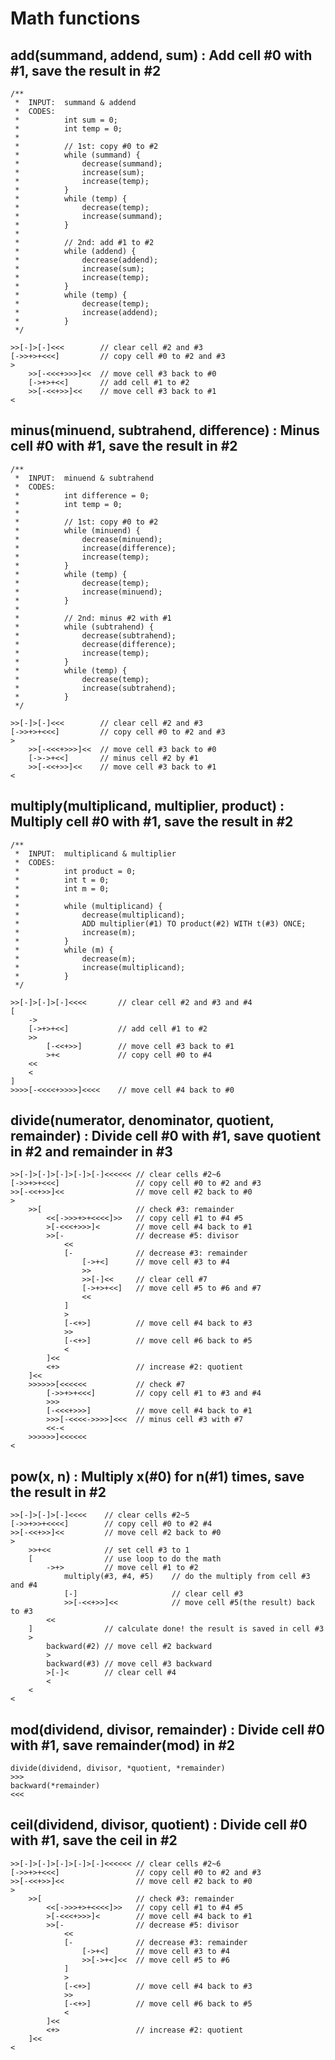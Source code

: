 # Math functions

## add(summand, addend, sum) : Add cell #0 with #1, save the result in #2
    /**
     *  INPUT:  summand & addend
     *  CODES:
     *          int sum = 0;
     *          int temp = 0;
     *          
     *          // 1st: copy #0 to #2
     *          while (summand) {
     *              decrease(summand);
     *              increase(sum);
     *              increase(temp);
     *          }
     *          while (temp) {
     *              decrease(temp);
     *              increase(summand);
     *          }
     *          
     *          // 2nd: add #1 to #2
     *          while (addend) {
     *              decrease(addend);
     *              increase(sum);
     *              increase(temp);
     *          }
     *          while (temp) {
     *              decrease(temp);
     *              increase(addend);
     *          }
     */
    
    >>[-]>[-]<<<        // clear cell #2 and #3
    [->>+>+<<<]         // copy cell #0 to #2 and #3
    >
        >>[-<<<+>>>]<<  // move cell #3 back to #0
        [->+>+<<]       // add cell #1 to #2
        >>[-<<+>>]<<    // move cell #3 back to #1
    <

## minus(minuend, subtrahend, difference) : Minus cell #0 with #1, save the result in #2
    /**
     *  INPUT:  minuend & subtrahend
     *  CODES:
     *          int difference = 0;
     *          int temp = 0;
     *          
     *          // 1st: copy #0 to #2
     *          while (minuend) {
     *              decrease(minuend);
     *              increase(difference);
     *              increase(temp);
     *          }
     *          while (temp) {
     *              decrease(temp);
     *              increase(minuend);
     *          }
     *          
     *          // 2nd: minus #2 with #1
     *          while (subtrahend) {
     *              decrease(subtrahend);
     *              decrease(difference);
     *              increase(temp);
     *          }
     *          while (temp) {
     *              decrease(temp);
     *              increase(subtrahend);
     *          }
     */
    
    >>[-]>[-]<<<        // clear cell #2 and #3
    [->>+>+<<<]         // copy cell #0 to #2 and #3
    >
        >>[-<<<+>>>]<<  // move cell #3 back to #0
        [->->+<<]       // minus cell #2 by #1
        >>[-<<+>>]<<    // move cell #3 back to #1
    <

## multiply(multiplicand, multiplier, product) : Multiply cell #0 with #1, save the result in #2
    /**
     *  INPUT:  multiplicand & multiplier
     *  CODES:
     *          int product = 0;
     *          int t = 0;
     *          int m = 0;
     *          
     *          while (multiplicand) {
     *              decrease(multiplicand);
     *              ADD multiplier(#1) TO product(#2) WITH t(#3) ONCE;
     *              increase(m);
     *          }
     *          while (m) {
     *              decrease(m);
     *              increase(multiplicand);
     *          }
     */
    
    >>[-]>[-]>[-]<<<<       // clear cell #2 and #3 and #4
    [
        ->
        [->+>+<<]           // add cell #1 to #2
        >>
            [-<<+>>]        // move cell #3 back to #1
            >+<             // copy cell #0 to #4
        <<
        <
    ]
    >>>>[-<<<<+>>>>]<<<<    // move cell #4 back to #0

## divide(numerator, denominator, quotient, remainder) : Divide cell #0 with #1, save quotient in #2 and remainder in #3
    >>[-]>[-]>[-]>[-]>[-]<<<<<< // clear cells #2~6
    [->>+>+<<<]                 // copy cell #0 to #2 and #3
    >>[-<<+>>]<<                // move cell #2 back to #0
    >
        >>[                     // check #3: remainder
            <<[->>>+>+<<<<]>>   // copy cell #1 to #4 #5
            >[-<<<+>>>]<        // move cell #4 back to #1
            >>[-                // decrease #5: divisor
                <<
                [-              // decrease #3: remainder
                    [->+<]      // move cell #3 to #4
                    >>
                    >>[-]<<     // clear cell #7
                    [->+>+<<]   // move cell #5 to #6 and #7
                    <<
                ]
                >
                [-<+>]          // move cell #4 back to #3
                >>
                [-<+>]          // move cell #6 back to #5
                <
            ]<<
            <+>                 // increase #2: quotient
        ]<<
        >>>>>>[<<<<<<           // check #7
            [->>+>+<<<]         // copy cell #1 to #3 and #4
            >>>
            [-<<<+>>>]          // move cell #4 back to #1
            >>>[-<<<<->>>>]<<<  // minus cell #3 with #7
            <<-<
        >>>>>>]<<<<<<
    <

## pow(x, n) : Multiply x(#0) for n(#1) times, save the result in #2
    >>[-]>[-]>[-]<<<<    // clear cells #2~5
    [->>+>>+<<<<]        // copy cell #0 to #2 #4
    >>[-<<+>>]<<         // move cell #2 back to #0
    >
        >>+<<            // set cell #3 to 1
        [                // use loop to do the math
            ->+>         // move cell #1 to #2
                multiply(#3, #4, #5)    // do the multiply from cell #3 and #4
                [-]                     // clear cell #3
                >>[-<<+>>]<<            // move cell #5(the result) back to #3
            <<
        ]                // calculate done! the result is saved in cell #3
        >
            backward(#2) // move cell #2 backward
            >
            backward(#3) // move cell #3 backward
            >[-]<        // clear cell #4
            <
        <
    <

## mod(dividend, divisor, remainder) : Divide cell #0 with #1, save remainder(mod) in #2
    divide(dividend, divisor, *quotient, *remainder)
    >>>
    backward(*remainder)
    <<<

## ceil(dividend, divisor, quotient) : Divide cell #0 with #1, save the ceil in #2
    >>[-]>[-]>[-]>[-]>[-]<<<<<< // clear cells #2~6
    [->>+>+<<<]                 // copy cell #0 to #2 and #3
    >>[-<<+>>]<<                // move cell #2 back to #0
    >
        >>[                     // check #3: remainder
            <<[->>>+>+<<<<]>>   // copy cell #1 to #4 #5
            >[-<<<+>>>]<        // move cell #4 back to #1
            >>[-                // decrease #5: divisor
                <<
                [-              // decrease #3: remainder
                    [->+<]      // move cell #3 to #4
                    >>[->+<]<<  // move cell #5 to #6
                ]
                >
                [-<+>]          // move cell #4 back to #3
                >>
                [-<+>]          // move cell #6 back to #5
                <
            ]<<
            <+>                 // increase #2: quotient
        ]<<
    <
